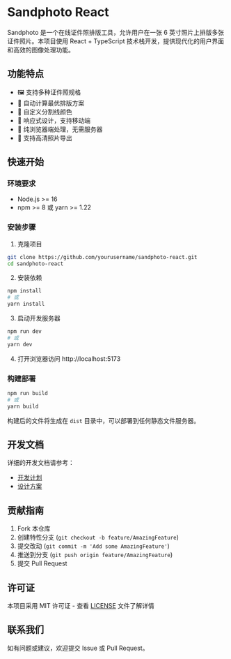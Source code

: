 # Sandphoto React

Sandphoto 是一个在线证件照排版工具，允许用户在一张 6 英寸照片上排版多张证件照片。本项目使用 React + TypeScript 技术栈开发，提供现代化的用户界面和高效的图像处理功能。

## 功能特点

- 🖼️ 支持多种证件照规格
- 📏 自动计算最优排版方案
- 🎨 自定义分割线颜色
- 📱 响应式设计，支持移动端
- 🚀 纯浏览器端处理，无需服务器
- 💾 支持高清照片导出

## 快速开始

### 环境要求

- Node.js >= 16
- npm >= 8 或 yarn >= 1.22

### 安装步骤

1. 克隆项目
```bash
git clone https://github.com/yourusername/sandphoto-react.git
cd sandphoto-react
```

2. 安装依赖
```bash
npm install
# 或
yarn install
```

3. 启动开发服务器
```bash
npm run dev
# 或
yarn dev
```

4. 打开浏览器访问 http://localhost:5173

### 构建部署

```bash
npm run build
# 或
yarn build
```

构建后的文件将生成在 `dist` 目录中，可以部署到任何静态文件服务器。

## 开发文档

详细的开发文档请参考：

- [开发计划](docs/development-plan.md)
- [设计方案](docs/plan.md)

## 贡献指南

1. Fork 本仓库
2. 创建特性分支 (`git checkout -b feature/AmazingFeature`)
3. 提交改动 (`git commit -m 'Add some AmazingFeature'`)
4. 推送到分支 (`git push origin feature/AmazingFeature`)
5. 提交 Pull Request

## 许可证

本项目采用 MIT 许可证 - 查看 [LICENSE](LICENSE) 文件了解详情

## 联系我们

如有问题或建议，欢迎提交 Issue 或 Pull Request。
